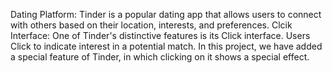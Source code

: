 Dating Platform: Tinder is a popular dating app that allows users to connect with others based on their location, interests, and preferences.
Clcik Interface: One of Tinder's distinctive features is its Click interface. Users Click to indicate interest in a potential match.
In this project, we have added a special feature of Tinder, in which clicking on it shows a special effect.  
